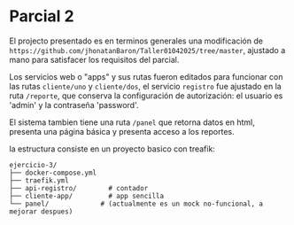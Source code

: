 # Parcial 2

El projecto presentado es en terminos generales una modificación de `https://github.com/jhonatanBaron/Taller01042025/tree/master`, ajustado a mano para satisfacer los requisitos del parcial.

Los servicios web o "apps" y sus rutas fueron editados para funcionar con las rutas `cliente/uno` y `cliente/dos`, el servicio `registro` fue ajustado en la ruta `/reporte`, que conserva la configuración de autorización: el usuario es 'admin' y la contraseña 'password'.

El sistema tambien tiene una ruta `/panel` que retorna datos en html, presenta una página básica y presenta acceso a los reportes.

la estructura consiste en un proyecto basico con treafik:

```
ejercicio-3/
├── docker-compose.yml
├── traefik.yml
├── api-registro/        # contador
├── cliente-app/         # app sencilla
└── panel/             # (actualmente es un mock no-funcional, a mejorar despues)
```
